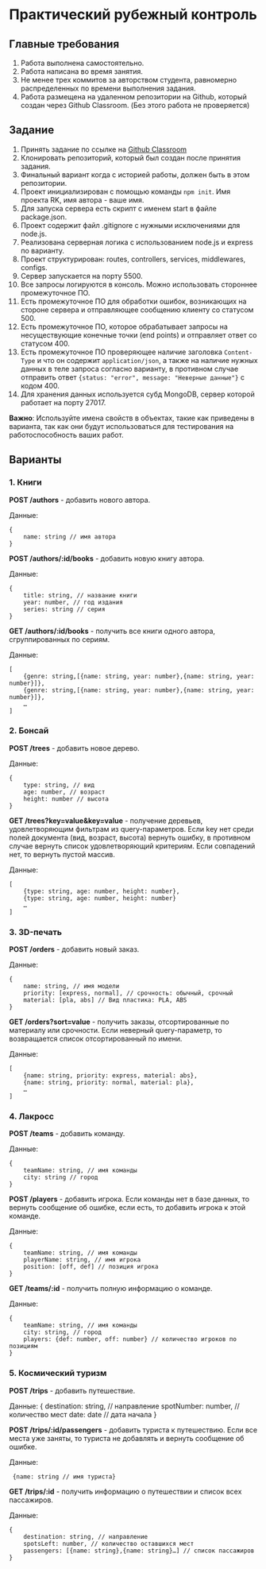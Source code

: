 # Практический рубежный контроль

## Главные требования

1. Работа выполнена самостоятельно.
1. Работа написана во время занятия.
1. Не менее трех коммитов за авторством студента, равномерно распределенных по времени выполнения задания.
1. Работа размещена на удаленном репозитории на Github, который создан через Github Classroom. (Без этого работа не проверяется)

## Задание

1. Принять задание по ссылке на [Github Classroom](https://classroom.github.com/a/4DkgcneI)
2. Клонировать репозиторий, который был создан после принятия задания.
3. Финальный вариант когда с историей работы, должен быть в этом репозитории.
4. Проект инициализирован с помощью команды `npm init`. Имя проекта RK, имя автора - ваше имя.
5. Для запуска сервера есть скрипт с именем start в файле package.json.
6. Проект содержит файл .gitignore с нужными исключениями для node.js.
7. Реализована серверная логика с использованием node.js и express по варианту.
8. Проект структурирован: routes, controllers, services, middlewares, configs.
9. Сервер запускается на порту 5500.
10. Все запросы логируются в консоль. Можно использовать стороннее промежуточное ПО.
12. Есть промежуточное ПО для обработки ошибок, возникающих на стороне сервера и отправляющее сообщению клиенту со статусом 500.
13. Есть промежуточное ПО, которое обрабатывает запросы на несуществующие конечные точки (end points) и отправляет ответ со статусом 400.
14. Есть промежуточное ПО проверяющее наличие заголовка `Content-Type` и что он содержит `application/json`, а также на наличие нужных данных в теле запроса согласно варианту, в противном случае отправить ответ `{status: "error", message: "Неверные данные"}` с кодом 400.
15. Для хранения данных используется субд MongoDB, сервер которой работает на порту 27017.

**Важно**: Используйте имена свойств в объектах, такие как приведены в варианта, так как они будут использоваться для тестирования на работоспособность ваших работ.

## Варианты

### 1. Книги

**POST /authors** - добавить нового автора.

Данные:
```
{
    name: string // имя автора
}
```

**POST /authors/:id/books** - добавить новую книгу автора.

Данные:
```
{
    title: string, // название книги
    year: number, // год издания 
    series: string // серия
}
```

**GET /authors/:id/books** - получить все книги одного автора, сгруппированных по сериям.

Данные:
```
[
    {genre: string,[{name: string, year: number},{name: string, year: number}]},
    {genre: string,[{name: string, year: number},{name: string, year: number}]},
    …
]
```

### 2. Бонсай

**POST /trees** - добавить новое дерево.

Данные:
```
{
    type: string, // вид
    age: number, // возраст
    height: number // высота
}
```

**GET /trees?key=value&key=value** - получение деревьев, удовлетворяющим фильтрам из query-параметров. Если key нет среди полей документа (вид, возраст, высота) вернуть ошибку, в противном случае вернуть список удовлетворяющий критериям. Если совпадений нет, то вернуть пустой массив.

Данные:
```
[
    {type: string, age: number, height: number},
    {type: string, age: number, height: number}
    …
]
```

### 3. 3D-печать

**POST /orders** - добавить новый заказ.

Данные:
```
{
    name: string, // имя модели
    priority: [express, normal], // cрочность: обычный, срочный
    material: [pla, abs] // Вид пластика: PLA, ABS
}
```

**GET /orders?sort=value** - получить заказы, отсортированные по материалу или срочности. Если неверный query-параметр, то возвращается список отсортированный по имени.

Данные:
```
[
    {name: string, priority: express, material: abs},
    {name: string, priority: normal, material: pla},
    …
]
```

### 4. Лакросс

**POST /teams** - добавить команду.

Данные:
```
{
    teamName: string, // имя команды
    city: string // город
}
```

**POST /players** - добавить игрока. Если команды нет в базе данных, то вернуть сообщение об ошибке, если есть, то добавить игрока к этой команде.

Данные:
```
{
    teamName: string, // имя команды
    playerName: string, // имя игрока
    position: [off, def] // позиция игрока
}
```

**GET /teams/:id** - получить полную информацию о команде.

Данные:
```
{
    teamName: string, // имя команды
    city: string, // город
    players: {def: number, off: number} // количество игроков по позициям
}
```

### 5. Космический туризм

**POST /trips** - добавить путешествие.

Данные:
{
    destination: string, // направление
    spotNumber: number, // количество мест
    date: date // дата начала
}

**POST /trips/:id/passengers** - добавить туриста к путешествию. Если все места уже заняты, то туриста не добавлять и вернуть сообщение об ошибке.

Данные:
```
 {name: string // имя туриста}
```

**GET /trips/:id** - получить информацию о путешествии и список всех пассажиров.

Данные:
```
{
    destination: string, // направление
    spotsLeft: number, // количество оставшихся мест
    passengers: [{name: string},{name: string}…] // список пассажиров
}
```